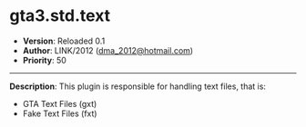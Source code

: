 gta3.std.text
=========================================================================
 + __Version__:  Reloaded 0.1
 + __Author__:   LINK/2012 (<dma_2012@hotmail.com>)
 + __Priority__: 50

*************************************************************************

__Description__:
 This plugin is responsible for handling text files, that is:
  
  * GTA Text Files  (gxt)
  * Fake Text Files (fxt)
